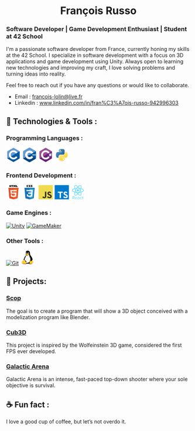 <h1 align="center">François Russo</h1>

<h3 align="left">Software Developer | Game Development Enthusiast | Student at 42 School</h3>

I'm a passionate software developer from France, currently honing my skills at the 42 School. I specialize in software development with a focus on 3D applications and game development using Unity. Always open to learning new technologies and improving my craft, I love solving problems and turning ideas into reality.

Feel free to reach out if you have any questions or would like to collaborate.

- Email : francois-lolin@live.fr
- Linkedin : www.linkedin.com/in/fran%C3%A7ois-russo-942996303

## 🔧 Technologies & Tools :

### Programming Languages :
<a href="https://en.wikipedia.org/wiki/C_(programming_language)"><img src="https://raw.githubusercontent.com/devicons/devicon/master/icons/c/c-original.svg" alt="C" width="40" height="40"/></a>
<a href="https://cplusplus.com"><img src="https://raw.githubusercontent.com/devicons/devicon/master/icons/cplusplus/cplusplus-original.svg" alt="C++" width="40" height="40"/></a>
<a href="https://en.wikipedia.org/wiki/C_Sharp_(programming_language)"><img src="https://raw.githubusercontent.com/devicons/devicon/master/icons/csharp/csharp-original.svg" alt="C#" width="40" height="40"/></a>
<a href="https://www.python.org"><img src="https://raw.githubusercontent.com/devicons/devicon/master/icons/python/python-original.svg" alt="Python" width="40" height="40"/></a>

### Frontend Development :
<a href="https://developer.mozilla.org/en-US/docs/Web/HTML"><img src="https://raw.githubusercontent.com/devicons/devicon/master/icons/html5/html5-original-wordmark.svg" alt="HTML5" width="40" height="40"/></a>
<a href="https://developer.mozilla.org/en-US/docs/Web/CSS"><img src="https://raw.githubusercontent.com/devicons/devicon/master/icons/css3/css3-original-wordmark.svg" alt="CSS3" width="40" height="40"/></a>
<a href="https://developer.mozilla.org/en-US/docs/Web/JavaScript"><img src="https://raw.githubusercontent.com/devicons/devicon/master/icons/javascript/javascript-original.svg" alt="JavaScript" width="40" height="40"/></a>
<a href="https://www.typescriptlang.org/"><img src="https://raw.githubusercontent.com/devicons/devicon/master/icons/typescript/typescript-original.svg" alt="TypeScript" width="40" height="40"/></a>
<a href="https://react.dev/"><img src="https://raw.githubusercontent.com/devicons/devicon/master/icons/react/react-original-wordmark.svg" alt="React" width="40" height="40"/></a>

### Game Engines :
<a href="https://unity.com"><img src="https://www.vectorlogo.zone/logos/unity3d/unity3d-icon.svg" alt="Unity" width="40" height="40"/></a>
<a href="https://gamemaker.io"><img src="https://github.com/user-attachments/assets/1c658b8b-e2f6-4158-b8e2-456acd7b608c" alt="GameMaker" width="40" height="40"/></a>

### Other Tools :
<a href="https://git-scm.com"><img src="https://www.vectorlogo.zone/logos/git-scm/git-scm-icon.svg" alt="Git" width="40" height="40"/></a>
<a href="https://www.linux.org"><img src="https://raw.githubusercontent.com/devicons/devicon/master/icons/linux/linux-original.svg" alt="Linux" width="40" height="40"/></a>

## 🚀 Projects:
### [Scop](https://github.com/LolinEagle/scop)
The goal is to create a program that will show a 3D object conceived with a modelization program like Blender.

### [Cub3D](https://github.com/LolinEagle/Cub3D)
This project is inspired by the Wolfeinstein 3D game, considered the first FPS ever developed.

### [Galactic Arena](https://github.com/LolinEagle/Project_Galactic_Arena)
Galactic Arena is an intense, fast-paced top-down shooter where your sole objective is survival.

## ☕ Fun fact :
I love a good cup of coffee, but let’s not overdo it.
